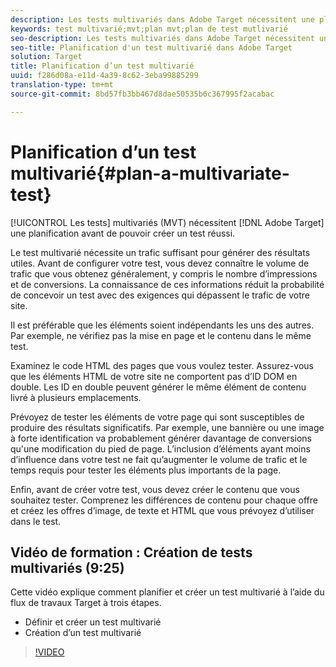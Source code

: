 ```yaml
---
description: Les tests multivariés dans Adobe Target nécessitent une planification avant de pouvoir créer un test réussi.
keywords: test multivarié;mvt;plan mvt;plan de test mutlivarié
seo-description: Les tests multivariés dans Adobe Target nécessitent une planification avant de pouvoir créer un test réussi.
seo-title: Planification d'un test multivarié dans Adobe Target
solution: Target
title: Planification d’un test multivarié
uuid: f286d08a-e11d-4a39-8c62-3eba99885299
translation-type: tm+mt
source-git-commit: 8bd57fb3bb467d8dae50535b6c367995f2acabac

---
```



# Planification d’un test multivarié{#plan-a-multivariate-test}

[!UICONTROL Les tests] multivariés (MVT) nécessitent [!DNL Adobe Target] une planification avant de pouvoir créer un test réussi.

Le test multivarié nécessite un trafic suffisant pour générer des résultats utiles. Avant de configurer votre test, vous devez connaître le volume de trafic que vous obtenez généralement, y compris le nombre d’impressions et de conversions. La connaissance de ces informations réduit la probabilité de concevoir un test avec des exigences qui dépassent le trafic de votre site.

Il est préférable que les éléments soient indépendants les uns des autres. Par exemple, ne vérifiez pas la mise en page et le contenu dans le même test.

Examinez le code HTML des pages que vous voulez tester. Assurez-vous que les éléments HTML de votre site ne comportent pas d’ID DOM en double. Les ID en double peuvent générer le même élément de contenu livré à plusieurs emplacements.

Prévoyez de tester les éléments de votre page qui sont susceptibles de produire des résultats significatifs. Par exemple, une bannière ou une image à forte identification va probablement générer davantage de conversions qu&#39;une modification du pied de page. L’inclusion d’éléments ayant moins d’influence dans votre test ne fait qu’augmenter le volume de trafic et le temps requis pour tester les éléments plus importants de la page.

Enfin, avant de créer votre test, vous devez créer le contenu que vous souhaitez tester. Comprenez les différences de contenu pour chaque offre et créez les offres d’image, de texte et HTML que vous prévoyez d’utiliser dans le test.

## Vidéo de formation : Création de tests multivariés (9:25)

Cette vidéo explique comment planifier et créer un test multivarié à l’aide du flux de travaux Target à trois étapes.

* Définir et créer un test multivarié
* Création d’un test multivarié

>[!VIDEO](https://video.tv.adobe.com/v/17395?captions=fre_fr)